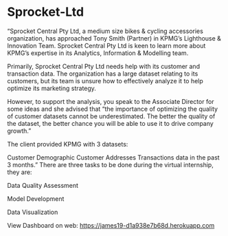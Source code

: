 # Sprocket-Ltd

“Sprocket Central Pty Ltd, a medium size bikes & cycling accessories organization, has approached Tony Smith (Partner) in KPMG’s Lighthouse & Innovation Team. Sprocket Central Pty Ltd is keen to learn more about KPMG’s expertise in its Analytics, Information & Modelling team.

Primarily, Sprocket Central Pty Ltd needs help with its customer and transaction data. The organization has a large dataset relating to its customers, but its team is unsure how to effectively analyze it to help optimize its marketing strategy.

However, to support the analysis, you speak to the Associate Director for some ideas and she advised that “the importance of optimizing the quality of customer datasets cannot be underestimated. The better the quality of the dataset, the better chance you will be able to use it to drive company growth.”

The client provided KPMG with 3 datasets:

Customer Demographic
Customer Addresses
Transactions data in the past 3 months.”
There are three tasks to be done during the virtual internship, they are:

Data Quality Assessment

Model Development

Data Visualization

View Dashboard on web: https://james19-d1a938e7b68d.herokuapp.com
